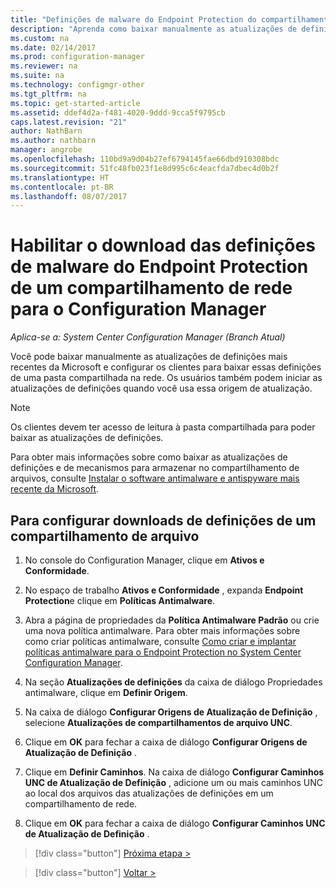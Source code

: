 ```yaml
---
title: "Definições de malware do Endpoint Protection do compartilhamento de rede | Microsoft Docs"
description: "Aprenda como baixar manualmente as atualizações de definições mais recentes da Microsoft e configurar os clientes para baixar essas definições."
ms.custom: na
ms.date: 02/14/2017
ms.prod: configuration-manager
ms.reviewer: na
ms.suite: na
ms.technology: configmgr-other
ms.tgt_pltfrm: na
ms.topic: get-started-article
ms.assetid: ddef4d2a-f481-4020-9ddd-9cca5f9795cb
caps.latest.revision: "21"
author: NathBarn
ms.author: nathbarn
manager: angrobe
ms.openlocfilehash: 110bd9a9d04b27ef6794145fae66dbd910308bdc
ms.sourcegitcommit: 51fc48fb023f1e8d995c6c4eacfda7dbec4d0b2f
ms.translationtype: HT
ms.contentlocale: pt-BR
ms.lasthandoff: 08/07/2017
---
```

# <a name="enable-endpoint-protection-malware-definitions-to-download-from-a-network-share-for-configuration-manager"></a>Habilitar o download das definições de malware do Endpoint Protection de um compartilhamento de rede para o Configuration Manager

*Aplica-se a: System Center Configuration Manager (Branch Atual)*

 Você pode baixar manualmente as atualizações de definições mais recentes da Microsoft e configurar os clientes para baixar essas definições de uma pasta compartilhada na rede. Os usuários também podem iniciar as atualizações de definições quando você usa essa origem de atualização.

> [!NOTE]
>  Os clientes devem ter acesso de leitura à pasta compartilhada para poder baixar as atualizações de definições.

 Para obter mais informações sobre como baixar as atualizações de definições e de mecanismos para armazenar no compartilhamento de arquivos, consulte [Instalar o software antimalware e antispyware mais recente da Microsoft](http://www.microsoft.com/security/portal/Definitions/HowToForeFront.aspx).

## <a name="to-configure-definition-downloads-from-a-file-share"></a>Para configurar downloads de definições de um compartilhamento de arquivo

1.  No console do Configuration Manager, clique em **Ativos e Conformidade**.

2.  No espaço de trabalho **Ativos e Conformidade** , expanda **Endpoint Protection**e clique em **Políticas Antimalware**.

3.  Abra a página de propriedades da **Política Antimalware Padrão** ou crie uma nova política antimalware. Para obter mais informações sobre como criar políticas antimalware, consulte [Como criar e implantar políticas antimalware para o Endpoint Protection no System Center Configuration Manager](endpoint-antimalware-policies.md).

4.  Na seção **Atualizações de definições** da caixa de diálogo Propriedades antimalware, clique em **Definir Origem**.

5.  Na caixa de diálogo **Configurar Origens de Atualização de Definição** , selecione **Atualizações de compartilhamentos de arquivo UNC**.

6.  Clique em **OK** para fechar a caixa de diálogo **Configurar Origens de Atualização de Definição** .

7.  Clique em **Definir Caminhos**. Na caixa de diálogo **Configurar Caminhos UNC de Atualização de Definição** , adicione um ou mais caminhos UNC ao local dos arquivos das atualizações de definições em um compartilhamento de rede.

8.  Clique em **OK** para fechar a caixa de diálogo **Configurar Caminhos UNC de Atualização de Definição** .


> [!div class="button"]
[Próxima etapa >](endpoint-antimalware-policies.md)

> [!div class="button"]
[Voltar >](endpoint-configure-alerts.md)

